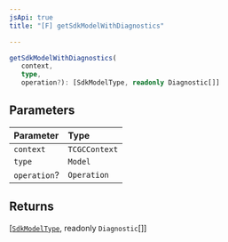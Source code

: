```yaml
---
jsApi: true
title: "[F] getSdkModelWithDiagnostics"

---
```

```ts
getSdkModelWithDiagnostics(
   context, 
   type, 
   operation?): [SdkModelType, readonly Diagnostic[]]
```

## Parameters

| Parameter | Type |
| :------ | :------ |
| `context` | `TCGCContext` |
| `type` | `Model` |
| `operation`? | `Operation` |

## Returns

[[`SdkModelType`](../interfaces/SdkModelType.md), readonly `Diagnostic`[]]
